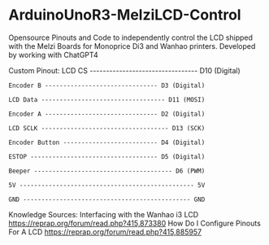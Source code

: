 # ArduinoUnoR3-MelziLCD-Control
Opensource Pinouts and Code to independently control the LCD shipped with the Melzi Boards for Monoprice Di3 and Wanhao printers. Developed by working with ChatGPT4

Custom Pinout: 
    LCD CS --------------------------------- D10 (Digital)

    Encoder B ------------------------------- D3 (Digital)
    
    LCD Data ---------------------------------- D11 (MOSI)
    
    Encoder A ------------------------------- D2 (Digital)
    
    LCD SCLK ----------------------------------- D13 (SCK)
    
    Encoder Button -------------------------- D4 (Digital)
    
    ESTOP ----------------------------------- D5 (Digital)
    
    Beeper -------------------------------------- D6 (PWM)
    
    5V ------------------------------------------------ 5V
    
    GND ---------------------------------------------- GND

Knowledge Sources:
Interfacing with the Wanhao i3 LCD
https://reprap.org/forum/read.php?415,873380
How Do I Configure Pinouts For A LCD
https://reprap.org/forum/read.php?415,885957
